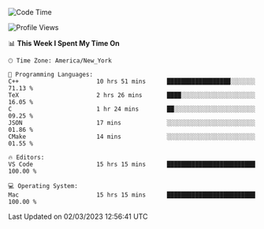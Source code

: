 <!--START_SECTION:waka-->
![Code Time](http://img.shields.io/badge/Code%20Time-186%20hrs%2013%20mins-blue)

![Profile Views](http://img.shields.io/badge/Profile%20Views-4-blue)

📊 **This Week I Spent My Time On** 

```text
🕑︎ Time Zone: America/New_York

💬 Programming Languages: 
C++                      10 hrs 51 mins      ██████████████████░░░░░░░   71.13 % 
TeX                      2 hrs 26 mins       ████░░░░░░░░░░░░░░░░░░░░░   16.05 % 
C                        1 hr 24 mins        ██░░░░░░░░░░░░░░░░░░░░░░░   09.25 % 
JSON                     17 mins             ░░░░░░░░░░░░░░░░░░░░░░░░░   01.86 % 
CMake                    14 mins             ░░░░░░░░░░░░░░░░░░░░░░░░░   01.55 % 

🔥 Editors: 
VS Code                  15 hrs 15 mins      █████████████████████████   100.00 % 

💻 Operating System: 
Mac                      15 hrs 15 mins      █████████████████████████   100.00 % 
```


 Last Updated on 02/03/2023 12:56:41 UTC
<!--END_SECTION:waka-->
